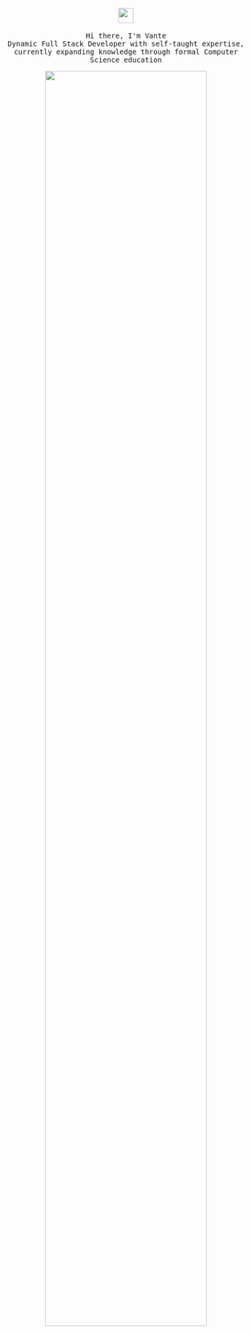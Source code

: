 <p align="center">
  <img src="https://user-images.githubusercontent.com/5679180/79618120-0daffb80-80be-11ea-819e-d2b0fa904d07.gif" width="30px">
 <br><br>
  <samp>
    Hi there, I'm  Vante <br>
    Dynamic Full Stack Developer with self-taught expertise, currently expanding knowledge through formal Computer Science education <br>
  </samp>
</p>
<div align="center">
<img width="50%"><img width="80%" src="https://awesome-github-stats.azurewebsites.net/user-stats/kaanxsrd?cardType=github&theme=github-dark&showIcons=false&preferLogin=false&Border=DD272700&Ring=ffffff&Title=ffffff&Background=DD272700">
</div>
